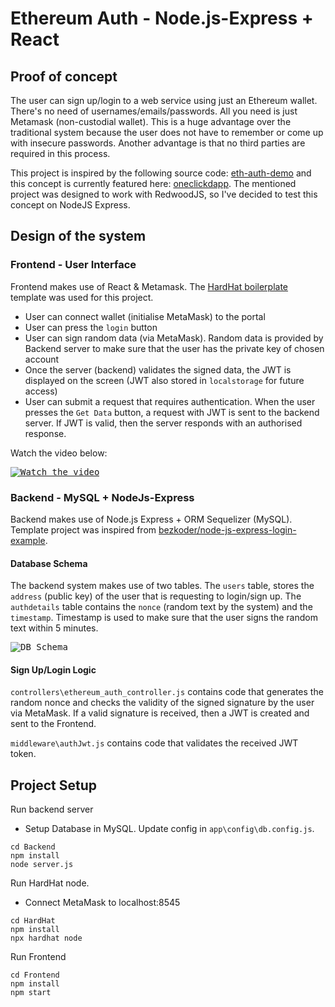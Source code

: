# Ethereum Auth - Node.js-Express + React

## Proof of concept

The user can sign up/login to a web service using just an Ethereum wallet. There's no need of usernames/emails/passwords. All you need is just Metamask (non-custodial wallet). This is a huge advantage over the traditional system because the user does not have to remember or come up with insecure passwords. Another advantage is that no third parties are required in this process.

This project is inspired by the following source code: [eth-auth-demo](https://github.com/oneclickdapp/ethereum-auth) and this concept is currently featured here: [oneclickdapp](https://oneclickdapp.com). The mentioned project was designed to work with RedwoodJS, so I've decided to test this concept on NodeJS Express.

## Design of the system

### Frontend - User Interface

Frontend makes use of React & Metamask. The [HardHat boilerplate](https://github.com/NomicFoundation/hardhat-boilerplate) template was used for this project.

* User can connect wallet (initialise MetaMask) to the portal
* User can press the `login` button
* User can sign random data (via MetaMask). Random data is provided by Backend server to make sure that the user has the private key of chosen account
* Once the server (backend) validates the signed data, the JWT is displayed on the screen (JWT also stored in `localstorage` for future access)
* User can submit a request that requires authentication. When the user presses the `Get Data` button, a request with JWT is sent to the backend server. If JWT is valid, then the server responds with an authorised response.

Watch the video below:

<kbd>[![Watch the video](https://img.youtube.com/vi/e0Ds0ULAHrI/maxresdefault.jpg)](https://youtu.be/e0Ds0ULAHrI)</kbd>


### Backend - MySQL + NodeJs-Express

Backend makes use of Node.js Express + ORM Sequelizer (MySQL). Template project was inspired from [bezkoder/node-js-express-login-example](https://github.com/bezkoder/node-js-express-login-example).

#### Database Schema

The backend system makes use of two tables. The `users` table, stores the `address` (public key) of the user that is requesting to login/sign up. The `authdetails` table contains the `nonce` (random text by the system) and the `timestamp`. Timestamp is used to make sure that the user signs the random text within 5 minutes.

<kbd>![DB Schema](https://i.ibb.co/2n33L9r/schema.jpg)</kbd>

#### Sign Up/Login Logic

 `controllers\ethereum_auth_controller.js` contains code that generates the random nonce and checks the validity of the signed signature by the user via MetaMask. If a valid signature is received, then a JWT is created and sent to the Frontend.

`middleware\authJwt.js` contains code that validates the received JWT token.


## Project Setup

Run backend server

- Setup Database in MySQL. Update config in `app\config\db.config.js`.

```
cd Backend
npm install
node server.js
```
Run HardHat node. 
- Connect MetaMask to localhost:8545

```
cd HardHat
npm install
npx hardhat node
```
Run Frontend

```
cd Frontend
npm install
npm start
```

